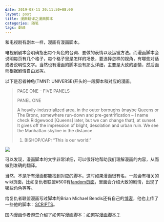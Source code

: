 ```yaml
---
date: 2019-08-11 20:11:50+08:00
layout: post
title: 漫画翻译之漫画脚本
categories: 随笔
tags: 翻译
---
```


和电视剧有剧本一样，漫画有漫画脚本。

电视剧剧本会明确指出每个角色的台词、要做的表情以及运镜方法。而漫画脚本会说明每页有几个格子，每个格子里是怎样的场景，要选择怎样的视角，有哪些对话或者说明性文字。当然也有漫画的脚本没有那么详细，主要是大致的剧情，然后画师根据剧情自由发挥。

以下是忍者神龟(TMNT: UNIVERSE)开头的一段脚本和对应的漫画。


>PAGE ONE – FIVE PANELS 
> 
>PANEL ONE 
>
>A heavily-industrialized area, in the outer boroughs (maybe Queens or The Bronx, somewhere run-down and pre-gentrification – I name check Ridgewood [Queens] later, but we can change that), at sunset. It gives off the impression of blight, desolation and urban ruin. We see the Manhattan skyline in the distance. 
> 
>1. BISHOP/CAP: “This is our world.” 

![](http://wx1.sinaimg.cn/large/a6938c7aly1g5sfgz73afj20ra0begyp.jpg)

可以发现，漫画脚本的文字非常详细，可以很好地帮助我们理解漫画的内容，从而做到准确的翻译。

当然，不是所有漫画都能找到对应的脚本。这时如果漫画很有名，一般会有相关的wiki页面，比如复仇者联盟#500有[fandom页面](https://marvel.fandom.com/wiki/Avengers_Vol_1_500)，里面会介绍大致的剧情，出现了哪些角色等等。

给复仇者联盟漫画写过脚本的Brian Michael Bendis还有自己的[博客](http://jinxworld.com/wordpress/)，他也上传了一些他的脚本：[SCRIPTS](http://www.jinxworld.com/SCRIPTS/)。

国内漫画作者游竺介绍了如何写漫画脚本：[如何写漫画脚本？](http://blog.sina.com.cn/s/blog_48e16e290102x40w.html)



